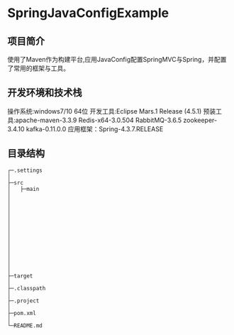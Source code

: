 # SpringJavaConfigExample
## 项目简介
使用了Maven作为构建平台,应用JavaConfig配置SpringMVC与Spring，并配置了常用的框架与工具。
## 开发环境和技术栈
操作系统:windows7/10 64位
开发工具:Eclipse Mars.1 Release (4.5.1)
预装工具:apache-maven-3.3.9 Redis-x64-3.0.504 RabbitMQ-3.6.5 zookeeper-3.4.10 kafka-0.11.0.0
应用框架：Spring-4.3.7.RELEASE 
## 目录结构
	
	┌─.settings
	│
	├─src
	│	├─main 
	│    
	│
	│
	│
	│
	│
	│
	│
	│
	│
	│
	│
	│
	├─target
	│
	├─.classpath	
	│
	├─.project
	│
	├─pom.xml
	│
	└─README.md